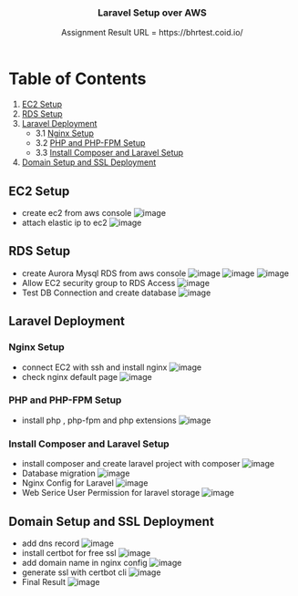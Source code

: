 <div align="center">

  <h3 align="center">Laravel Setup over AWS</h3>
  <p align="center">
    Assignment Result URL = https://bhrtest.coid.io/
    <br />
    <br />
  </p>

</div>

# Table of Contents

1. [EC2 Setup](#ec2-setup)
2. [RDS Setup](#rds-setup)
3. [Laravel Deployment](#laravel-deployment)
    - 3.1 [Nginx Setup](#nginx-setup)
    - 3.2 [PHP and PHP-FPM Setup](#php-and-php-fpm-setup)
    - 3.3 [Install Composer and Laravel Setup](#install-composer-and-laravel-setup)
4. [Domain Setup and SSL Deployment](#domain-setup-and-ssl-deployment)



## EC2 Setup

- create ec2 from aws console
![image](./doc/EC2.png )
- attach elastic ip to ec2
![image](./doc/EIP.jpeg )
## RDS Setup

- create Aurora Mysql RDS from aws console
![image](./doc/RDS1.jpg )
![image](./doc/RDS2.jpg )
![image](./doc/RDS3.jpg )
- Allow EC2 security group to RDS Access
![image](./doc/RDS-SG.png )
- Test DB Connection and create database
![image](./doc/RDS4.png )
## Laravel Deployment

### Nginx Setup
- connect EC2 with ssh and install nginx
![image](./doc/install-nginx.png )
- check nginx default page
![image](./doc/nginx-default-page.jpg )

### PHP and PHP-FPM Setup
- install php , php-fpm and php extensions
![image](./doc/install-php.png )

### Install Composer and Laravel Setup

- install composer and create laravel project with composer
![image](./doc/install-composer.png )
- Database migration
![image](./doc/laravel-setup-1.png )
- Nginx Config for Laravel
![image](./doc/laravel-setup-2.png )
- Web Serice User Permission for laravel storage
![image](./doc/laravel-setup-3.png )

## Domain Setup and SSL Deployment

- add dns record
![image](./doc/domain-1.png )
- install certbot for free ssl
![image](./doc/domain-2.png)
- add domain name in nginx config 
![image](./doc/domain-3.png )
- generate ssl with certbot cli
![image](./doc/domain-4.png )
- Final Result
![image](./doc/final.jpg )